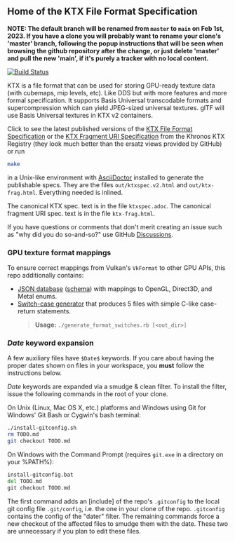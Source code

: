 ## Home of the KTX File Format Specification

**NOTE: The default branch will be renamed from `master` to `main` on Feb 1st, 2023. If you have a clone you will probably want to rename your clone's 'master' branch, following the popup instructions that will be seen when browsing the github repository after the change, or just delete 'master' and pull the new 'main', if it's purely a tracker with no local content.**

[![Build Status](https://travis-ci.org/KhronosGroup/KTX-Specification.svg?branch=master)](https://travis-ci.org/KhronosGroup/KTX-Specification)

KTX is a file format that can be used for storing GPU-ready texture data (with cubemaps, mip levels, etc).
Like DDS but with more features and more formal specification. It supports Basis Universal transcodable formats and supercompression which can yield JPEG-sized universal textures. glTF will use Basis Universal textures in KTX v2 containers.

Click to see the latest published versions of the [KTX File Format Specification](https://registry.khronos.org/KTX/specs/2.0/ktxspec.v2.html) 
or the [KTX Fragment URI Specification](https://registry.khronos.org/KTX/specs/2.0/ktx-frag.html)
from the Khronos KTX Registry (they look much better than the ersatz views provided by GitHub) or run

```.bash
make
```

in a Unix-like environment with [AsciiDoctor](https://asciidoctor.org/docs/install-toolchain/)
installed to generate the publishable specs. They are the files `out/ktxspec.v2.html` and `out/ktx-frag.html`.
Everything needed is inlined.

The canonical KTX spec. text is in the file `ktxspec.adoc`. The canonical fragment URI spec. text is in the file `ktx-frag.html`.

If you have questions or comments that don't merit creating an issue such as "why did you do
so-and-so?" use GitHub [Discussions](https://github.com/KhronosGroup/KTX-Specification/discussions).

### GPU texture format mappings

To ensure correct mappings from Vulkan's `VkFormat` to other GPU APIs, this repo additionally contains:

- [JSON database](formats.json) ([schema](formats.schema.json)) with mappings to OpenGL, Direct3D, and Metal enums.
- [Switch-case generator](generate_format_switches.rb) that produces 5 files with simple C-like case-return statements.
  > **Usage:** `./generate_format_switches.rb [<out_dir>]`

### <a id="kwexpansion"></a>$Date$ keyword expansion

A few auxiliary  files have `$Date$` keywords. If you care about having
the proper dates shown on files in your workspace, you **must** follow the
instructions below.

$Date$ keywords are expanded via a smudge & clean filter. To install
the filter, issue the following commands in the root of your clone.

On Unix (Linux, Mac OS X, etc.) platforms and Windows using Git for Windows'
Git Bash or Cygwin's bash terminal:

```bash
./install-gitconfig.sh
rm TODO.md
git checkout TODO.md
```

On Windows with the Command Prompt (requires `git.exe` in a directory
on your %PATH%):

```cmd
install-gitconfig.bat
del TODO.md
git checkout TODO.md
```

The first command adds an [include] of the repo's `.gitconfig` to the
local git config file `.git/config`, i.e. the one in your clone of the repo.
`.gitconfig` contains the config of the "dater" filter. The remaining
commands force a new checkout of the affected files to smudge them with the
date. These two are unnecessary if you plan to edit these files.

